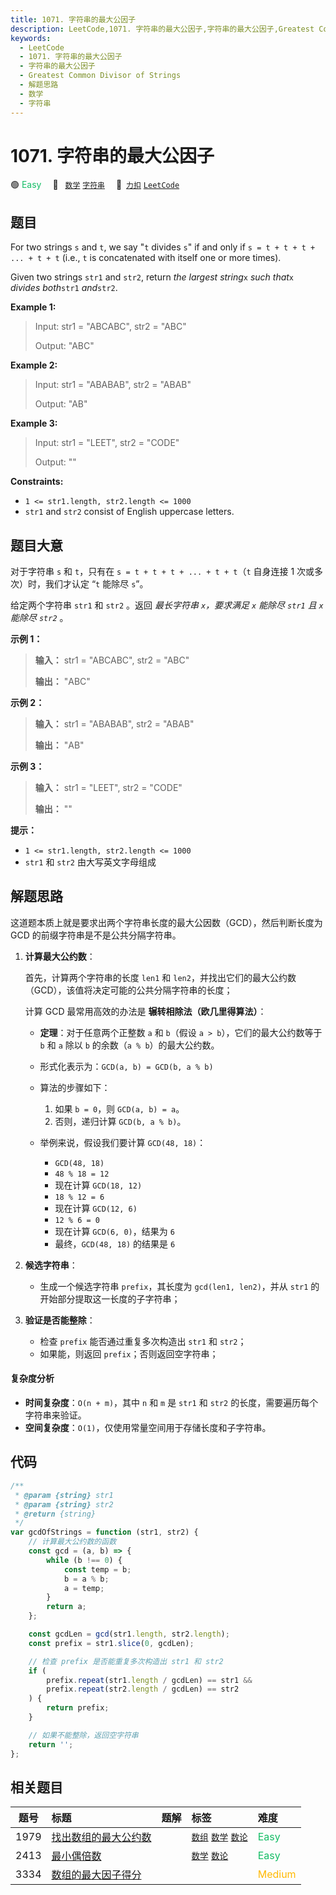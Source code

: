 ```yaml
---
title: 1071. 字符串的最大公因子
description: LeetCode,1071. 字符串的最大公因子,字符串的最大公因子,Greatest Common Divisor of Strings,解题思路,数学,字符串
keywords:
  - LeetCode
  - 1071. 字符串的最大公因子
  - 字符串的最大公因子
  - Greatest Common Divisor of Strings
  - 解题思路
  - 数学
  - 字符串
---
```


# 1071. 字符串的最大公因子

🟢 <font color=#15bd66>Easy</font>&emsp; 🔖&ensp; [`数学`](/tag/math.md) [`字符串`](/tag/string.md)&emsp; 🔗&ensp;[`力扣`](https://leetcode.cn/problems/greatest-common-divisor-of-strings) [`LeetCode`](https://leetcode.com/problems/greatest-common-divisor-of-strings)

## 题目

For two strings `s` and `t`, we say "`t` divides `s`" if and only if `s = t +
t + t + ... + t + t` (i.e., `t` is concatenated with itself one or more
times).

Given two strings `str1` and `str2`, return _the largest string_`x` _such
that_`x` _divides both_`str1` _and_`str2`.

**Example 1:**

> Input: str1 = "ABCABC", str2 = "ABC"
>
> Output: "ABC"

**Example 2:**

> Input: str1 = "ABABAB", str2 = "ABAB"
>
> Output: "AB"

**Example 3:**

> Input: str1 = "LEET", str2 = "CODE"
>
> Output: ""

**Constraints:**

- `1 <= str1.length, str2.length <= 1000`
- `str1` and `str2` consist of English uppercase letters.

## 题目大意

对于字符串 `s` 和 `t`，只有在 `s = t + t + t + ... + t + t`（`t` 自身连接 1 次或多次）时，我们才认定 “`t`
能除尽 `s`”。

给定两个字符串 `str1` 和 `str2` 。返回 _最长字符串 `x`，要求满足 `x` 能除尽 `str1` 且 `x` 能除尽 `str2`_
。

**示例 1：**

> **输入：** str1 = "ABCABC", str2 = "ABC"
>
> **输出：** "ABC"

**示例 2：**

> **输入：** str1 = "ABABAB", str2 = "ABAB"
>
> **输出：** "AB"

**示例 3：**

> **输入：** str1 = "LEET", str2 = "CODE"
>
> **输出：** ""

**提示：**

- `1 <= str1.length, str2.length <= 1000`
- `str1` 和 `str2` 由大写英文字母组成

## 解题思路

这道题本质上就是要求出两个字符串长度的最大公因数（GCD），然后判断长度为 GCD 的前缀字符串是不是公共分隔字符串。

1. **计算最大公约数**：

   首先，计算两个字符串的长度 `len1` 和 `len2`，并找出它们的最大公约数（GCD），该值将决定可能的公共分隔字符串的长度；

   计算 GCD 最常用高效的办法是 **辗转相除法（欧几里得算法）**：

   - **定理**：对于任意两个正整数 `a` 和 `b`（假设 `a > b`），它们的最大公约数等于 `b` 和 `a` 除以 `b` 的余数（`a % b`）的最大公约数。
   - 形式化表示为：`GCD(a, b) = GCD(b, a % b)`
   - 算法的步骤如下：

     1. 如果 `b = 0`，则 `GCD(a, b) = a`。
     2. 否则，递归计算 `GCD(b, a % b)`。

   - 举例来说，假设我们要计算 `GCD(48, 18)`：

     - `GCD(48, 18)`
     - `48 % 18 = 12`
     - 现在计算 `GCD(18, 12)`
     - `18 % 12 = 6`
     - 现在计算 `GCD(12, 6)`
     - `12 % 6 = 0`
     - 现在计算 `GCD(6, 0)`，结果为 `6`
     - 最终，`GCD(48, 18)` 的结果是 `6`

2. **候选字符串**：

   - 生成一个候选字符串 `prefix`，其长度为 `gcd(len1, len2)`，并从 `str1` 的开始部分提取这一长度的子字符串；

3. **验证是否能整除**：
   - 检查 `prefix` 能否通过重复多次构造出 `str1` 和 `str2`；
   - 如果能，则返回 `prefix`；否则返回空字符串；

#### 复杂度分析

- **时间复杂度**：`O(n + m)`，其中 `n` 和 `m` 是 `str1` 和 `str2` 的长度，需要遍历每个字符串来验证。
- **空间复杂度**：`O(1)`，仅使用常量空间用于存储长度和子字符串。

## 代码

```javascript
/**
 * @param {string} str1
 * @param {string} str2
 * @return {string}
 */
var gcdOfStrings = function (str1, str2) {
	// 计算最大公约数的函数
	const gcd = (a, b) => {
		while (b !== 0) {
			const temp = b;
			b = a % b;
			a = temp;
		}
		return a;
	};

	const gcdLen = gcd(str1.length, str2.length);
	const prefix = str1.slice(0, gcdLen);

	// 检查 prefix 是否能重复多次构造出 str1 和 str2
	if (
		prefix.repeat(str1.length / gcdLen) == str1 &&
		prefix.repeat(str2.length / gcdLen) == str2
	) {
		return prefix;
	}

	// 如果不能整除，返回空字符串
	return '';
};
```

## 相关题目

<!-- prettier-ignore -->
| 题号 | 标题 | 题解 | 标签 | 难度 |
| :------: | :------ | :------: | :------ | :------ |
| 1979 | [找出数组的最大公约数](https://leetcode.com/problems/find-greatest-common-divisor-of-array) |  |  [`数组`](/tag/array.md) [`数学`](/tag/math.md) [`数论`](/tag/number-theory.md) | <font color=#15bd66>Easy</font> |
| 2413 | [最小偶倍数](https://leetcode.com/problems/smallest-even-multiple) |  |  [`数学`](/tag/math.md) [`数论`](/tag/number-theory.md) | <font color=#15bd66>Easy</font> |
| 3334 | [数组的最大因子得分](https://leetcode.com/problems/find-the-maximum-factor-score-of-array) |  |  | <font color=#ffb800>Medium</font> |